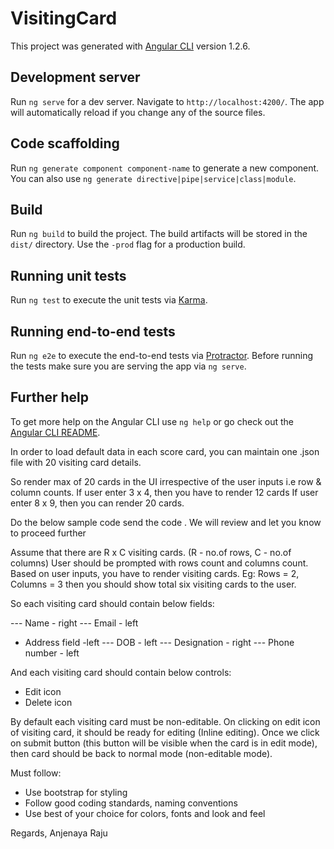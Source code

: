 # VisitingCard

This project was generated with [Angular CLI](https://github.com/angular/angular-cli) version 1.2.6.

## Development server

Run `ng serve` for a dev server. Navigate to `http://localhost:4200/`. The app will automatically reload if you change any of the source files.

## Code scaffolding

Run `ng generate component component-name` to generate a new component. You can also use `ng generate directive|pipe|service|class|module`.

## Build

Run `ng build` to build the project. The build artifacts will be stored in the `dist/` directory. Use the `-prod` flag for a production build.

## Running unit tests

Run `ng test` to execute the unit tests via [Karma](https://karma-runner.github.io).

## Running end-to-end tests

Run `ng e2e` to execute the end-to-end tests via [Protractor](http://www.protractortest.org/).
Before running the tests make sure you are serving the app via `ng serve`.

## Further help

To get more help on the Angular CLI use `ng help` or go check out the [Angular CLI README](https://github.com/angular/angular-cli/blob/master/README.md).

In order to load default data in each score card, you can maintain one .json file with 20 visiting card details.

So render max of 20 cards in the UI irrespective of the user inputs i.e row & column counts.
If user enter 3 x 4, then you have to render 12 cards
If user enter 8 x 9, then you can render 20 cards.

Do the below sample code send the code . We will review and let you know to proceed further

Assume that there are R x C visiting cards. (R - no.of rows, C - no.of columns)
User should be prompted with rows count and columns count. Based on user inputs, you have to render visiting cards.
Eg: Rows = 2, Columns = 3 then you should show total six visiting cards to the user.

So each visiting card should contain below fields:

--- Name - right
--- Email - left
- Address field -left
--- DOB - left
--- Designation - right
--- Phone number - left

And each visiting card should contain below controls:

- Edit icon
- Delete icon

By default each visiting card must be non-editable. On clicking on edit icon of visiting card, it should be ready for editing (Inline editing).
Once we click on submit button (this button will be visible when the card is in edit mode), then card should be back to normal mode (non-editable mode).

Must follow:

- Use bootstrap for styling
- Follow good coding standards, naming conventions
- Use best of your choice for colors, fonts and look and feel

Regards,
Anjenaya Raju
